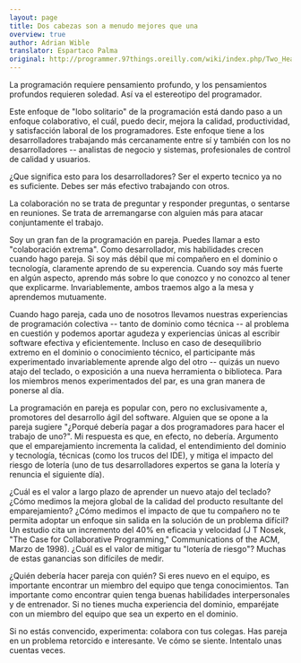 ```yaml
---
layout: page
title: Dos cabezas son a menudo mejores que una
overview: true
author: Adrian Wible
translator: Espartaco Palma
original: http://programmer.97things.oreilly.com/wiki/index.php/Two_Heads_Are_Often_Better_than_One
---
```



La programación requiere pensamiento profundo, y los pensamientos profundos requieren soledad. Así va el estereotipo del programador.

Este enfoque de "lobo solitario" de la programación está dando paso a un enfoque colaborativo, el cuál, puedo decir, mejora la calidad, productividad, y satisfacción laboral de los programadores. Este enfoque tiene a los desarrolladores trabajando más cercanamente entre sí y también con los no desarrolladores -- analistas de negocio y sistemas, profesionales de control de calidad y usuarios.

¿Que significa esto para los desarrolladores? Ser el experto tecnico ya no es suficiente. Debes ser más efectivo trabajando con otros.

La colaboración no se trata de preguntar y responder preguntas, o sentarse en reuniones. Se trata de arremangarse con alguien más para atacar conjuntamente el trabajo.

Soy un gran fan de la programación en pareja. Puedes llamar a esto "colaboración extrema". Como desarrollador, mis habilidades crecen cuando hago pareja. Si soy más débil que mi compañero en el dominio o tecnología, claramente aprendo de su experencia. Cuando soy más fuerte en algún aspecto, aprendo más sobre lo que conozco y no conozco al tener que explicarme. Invariablemente, ambos traemos algo a la mesa y aprendemos mutuamente.

Cuando hago pareja, cada uno de nosotros llevamos nuestras experiencias de programación colectiva -- tanto de dominio como técnica -- al problema en cuestión y podemos aportar agudeza y experiencias únicas al escribir software efectiva y eficientemente. Incluso en caso de desequilibrio extremo en el dominio o conocimiento técnico, el participante más experimentado invariablemente aprende algo del otro -- quizás un nuevo atajo del teclado, o exposición a una nueva herramienta o biblioteca. Para los miembros menos experimentados del par, es una gran manera de ponerse al día.

La programación en pareja es popular con, pero no exclusivamente a, promotores del desarrollo ágil del software. Alguien que se opone a la pareja sugiere "¿Porqué debería pagar a dos programadores para hacer el trabajo de uno?". Mi respuesta es que, en efecto, no debería. Argumento que el emparejamiento incrementa la calidad, el entendimiento del dominio y tecnología, técnicas (como los trucos del IDE), y mitiga el impacto del riesgo de lotería (uno de tus desarrolladores expertos se gana la lotería y renuncia el siguiente día).

¿Cuál es el valor a largo plazo de aprender un nuevo atajo del teclado? ¿Cómo medimos la mejora global de la calidad del producto resultante del emparejamiento? ¿Cómo medimos el impacto de que tu compañero no te permita adoptar un enfoque sin salida en la solución de un problema difícil? Un estudio cita un incremento del 40% en eficacia y velocidad (J T Nosek, "The Case for Collaborative Programming," Communications of the ACM, Marzo de 1998). ¿Cuál es el valor de mitigar tu "lotería de riesgo"? Muchas de estas ganancias son difíciles de medir.

¿Quién debería hacer pareja con quién? Si eres nuevo en el equipo, es importante encontrar un miembro del equipo que tenga conocimientos. Tan importante como encontrar quien tenga buenas habilidades interpersonales y de entrenador. Si no tienes mucha experiencia del dominio, emparéjate con un miembro del equipo que sea un experto en el dominio.

Si no estás convencido, experimenta: colabora con tus colegas. Has pareja en un problema retorcido e interesante. Ve cómo se siente. Intentalo unas cuentas veces.



